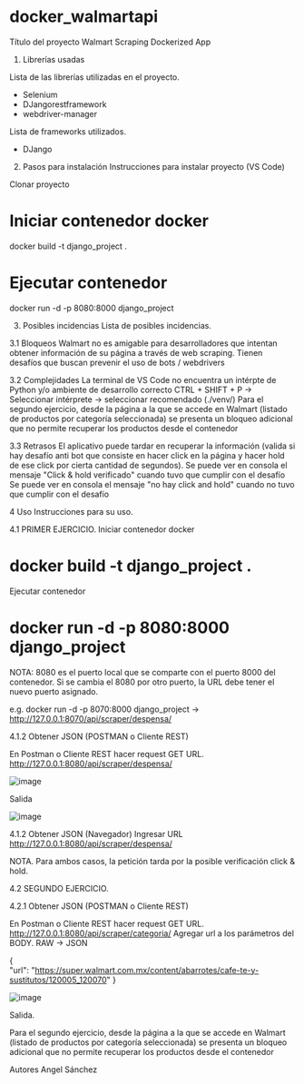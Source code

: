# docker_walmartapi
 
Título del proyecto
Walmart Scraping Dockerized App

1. Librerías usadas

Lista de las librerías utilizadas en el proyecto.
- Selenium
- DJangorestframework
- webdriver-manager

Lista de frameworks utilizados.
- DJango

2. Pasos para instalación
Instrucciones para instalar proyecto (VS Code)

Clonar proyecto

# Iniciar contenedor docker
docker build -t django_project .
# Ejecutar contenedor
docker run -d -p 8080:8000 django_project

3. Posibles incidencias
Lista de posibles incidencias.

3.1 Bloqueos
Walmart no es amigable para desarrolladores que intentan obtener información de su página a través de web scraping. Tienen desafíos que buscan prevenir el uso de bots / webdrivers

3.2 Complejidades
La terminal de VS Code no encuentra un intérpte de Python y/o ambiente de desarrollo correcto
CTRL + SHIFT + P -> Seleccionar intérprete -> seleccionar recomendado (./venv/)
Para el segundo ejercicio, desde la página a la que se accede en Walmart (listado de productos por categoría seleccionada) se presenta un bloqueo adicional que no permite recuperar los productos desde el contenedor

3.3 Retrasos
El aplicativo puede tardar en recuperar la información (valida si hay desafío anti bot que consiste en hacer click en la página y hacer hold de ese click por cierta cantidad de segundos).
Se puede ver en consola el mensaje "Click & hold verificado" cuando tuvo que cumplir con el desafío
Se puede ver en consola el mensaje "no hay click and hold" cuando no tuvo que cumplir con el desafío


4 Uso
Instrucciones para su uso.

4.1 PRIMER EJERCICIO.
Iniciar contenedor docker
# docker build -t django_project .
Ejecutar contenedor
# docker run -d -p 8080:8000 django_project

NOTA: 8080 es el puerto local que se comparte con el puerto 8000 del contenedor. Si se cambia el 8080 por otro puerto, la URL debe tener el nuevo puerto asignado.

e.g. docker run -d -p 8070:8000 django_project -> http://127.0.0.1:8070/api/scraper/despensa/

4.1.2 Obtener JSON (POSTMAN o Cliente REST)

En Postman o Cliente REST hacer request GET
URL. http://127.0.0.1:8080/api/scraper/despensa/

![image](https://user-images.githubusercontent.com/72090281/226526745-9154f523-5206-45d8-9d69-0f3242a44f37.png)

Salida

![image](https://user-images.githubusercontent.com/72090281/226526789-20ffd742-dd03-4145-9b8a-530da950cc87.png)

4.1.2 Obtener JSON (Navegador)
Ingresar URL http://127.0.0.1:8080/api/scraper/despensa/

NOTA. Para ambos casos, la petición tarda por la posible verificación click & hold.

4.2 SEGUNDO EJERCICIO.

4.2.1 Obtener JSON (POSTMAN o Cliente REST)

En Postman o Cliente REST hacer request GET
URL. http://127.0.0.1:8080/api/scraper/categoria/
Agregar url a los parámetros del BODY. RAW -> JSON

{    
    "url": "https://super.walmart.com.mx/content/abarrotes/cafe-te-y-sustitutos/120005_120070"
}

![image](https://user-images.githubusercontent.com/72090281/226527257-a55dc715-8b80-446a-9965-0308dddbf0e1.png)


Salida.

Para el segundo ejercicio, desde la página a la que se accede en Walmart (listado de productos por categoría seleccionada) se presenta un bloqueo adicional que no permite recuperar los productos desde el contenedor


Autores
Angel Sánchez
